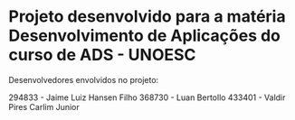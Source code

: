 # Projeto desenvolvido para a matéria Desenvolvimento de Aplicações do curso de ADS - UNOESC

Desenvolvedores envolvidos no projeto:

294833 - Jaime Luiz Hansen Filho
368730 - Luan Bertollo
433401 - Valdir Pires Carlim Junior
